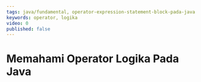 ```yaml
---
tags: java/fundamental, operator-expression-statement-block-pada-java
keywords: operator, logika
video: 0
published: false
---
```

# Memahami Operator Logika Pada Java
